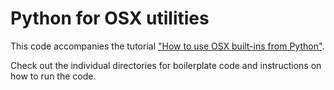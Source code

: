 # Python for OSX utilities

This code accompanies the tutorial ["How to use OSX built-ins from Python"](https://alvinwan.com/how-to-use-osx-builtins-from-python/).

Check out the individual directories for boilerplate code and instructions on how to run the code.